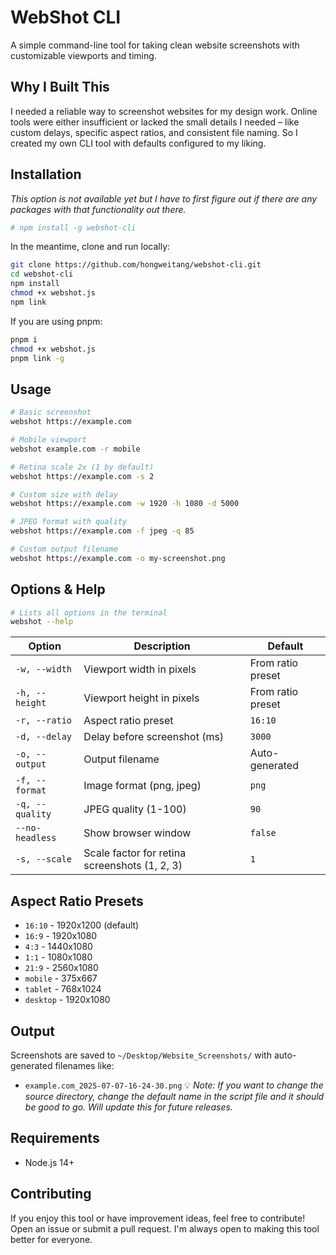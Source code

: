 # WebShot CLI

A simple command-line tool for taking clean website screenshots with customizable viewports and timing.

## Why I Built This

I needed a reliable way to screenshot websites for my design work. Online tools were either insufficient or lacked the small details I needed – like custom delays, specific aspect ratios, and consistent file naming. So I created my own CLI tool with defaults configured to my liking.

## Installation

_This option is not available yet but I have to first figure out if there are any packages with that functionality out there._

```bash
# npm install -g webshot-cli
```

In the meantime, clone and run locally:

```bash
git clone https://github.com/hongweitang/webshot-cli.git
cd webshot-cli
npm install
chmod +x webshot.js
npm link
```

If you are using pnpm:

```bash
pnpm i
chmod +x webshot.js
pnpm link -g
```

## Usage

```bash
# Basic screenshot
webshot https://example.com

# Mobile viewport
webshot example.com -r mobile

# Retina scale 2x (1 by default)
webshot https://example.com -s 2

# Custom size with delay
webshot https://example.com -w 1920 -h 1080 -d 5000

# JPEG format with quality
webshot https://example.com -f jpeg -q 85

# Custom output filename
webshot https://example.com -o my-screenshot.png
```

## Options & Help

```bash
# Lists all options in the terminal
webshot --help
```

| Option          | Description                                   | Default           |
| --------------- | --------------------------------------------- | ----------------- |
| `-w, --width`   | Viewport width in pixels                      | From ratio preset |
| `-h, --height`  | Viewport height in pixels                     | From ratio preset |
| `-r, --ratio`   | Aspect ratio preset                           | `16:10`           |
| `-d, --delay`   | Delay before screenshot (ms)                  | `3000`            |
| `-o, --output`  | Output filename                               | Auto-generated    |
| `-f, --format`  | Image format (png, jpeg)                      | `png`             |
| `-q, --quality` | JPEG quality (1-100)                          | `90`              |
| `--no-headless` | Show browser window                           | `false`           |
| `-s, --scale`   | Scale factor for retina screenshots (1, 2, 3) | `1`               |

## Aspect Ratio Presets

- `16:10` - 1920x1200 (default)
- `16:9` - 1920x1080
- `4:3` - 1440x1080
- `1:1` - 1080x1080
- `21:9` - 2560x1080
- `mobile` - 375x667
- `tablet` - 768x1024
- `desktop` - 1920x1080

## Output

Screenshots are saved to `~/Desktop/Website_Screenshots/` with auto-generated filenames like:

- `example.com_2025-07-07-16-24-30.png`
  💡
  _Note: If you want to change the source directory, change the default name in the script file and it should be good to go. Will update this for future releases._

## Requirements

- Node.js 14+

## Contributing

If you enjoy this tool or have improvement ideas, feel free to contribute! Open an issue or submit a pull request. I'm always open to making this tool better for everyone.
